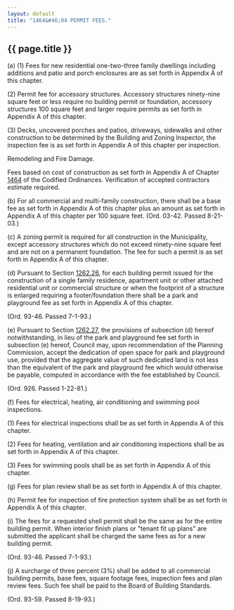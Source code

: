 ```yaml
---
layout: default 
title: "1464&#46;04 PERMIT FEES."
---
```


{{ page.title }}
----------------

​(a) (1) Fees for new residential one-two-three family dwellings
including additions and patio and porch enclosures are as set forth in
Appendix A of this chapter.

​(2) Permit fee for accessory structures. Accessory structures
ninety-nine square feet or less require no building permit or
foundation, accessory structures 100 square feet and larger require
permits as set forth in Appendix A of this chapter.

​(3) Decks, uncovered porches and patios, driveways, sidewalks and other
construction to be determined by the Building and Zoning Inspector, the
inspection fee is as set forth in Appendix A of this chapter per
inspection.

Remodeling and Fire Damage.

Fees based on cost of construction as set forth in Appendix A of Chapter
[1464](58d37b9c.html) of the Codified Ordinances. Verification of
accepted contractors estimate required.

​(b) For all commercial and multi-family construction, there shall be a
base fee as set forth in Appendix A of this chapter plus an amount as
set forth in Appendix A of this chapter per 100 square feet. (Ord.
03-42. Passed 8-21-03.)

​(c) A zoning permit is required for all construction in the
Municipality, except accessory structures which do not exceed
ninety-nine square feet and are not on a permanent foundation. The fee
for such a permit is as set forth in Appendix A of this chapter.

​(d) Pursuant to Section [1262.26](4d9758ea.html), for each building
permit issued for the construction of a single family residence,
apartment unit or other attached residential unit or commercial
structure or when the footprint of a structure is enlarged requiring a
footer/foundation there shall be a park and playground fee as set forth
in Appendix A of this chapter.

(Ord. 93-46. Passed 7-1-93.)

​(e) Pursuant to Section [1262.27](4d9b4e3d.html), the provisions of
subsection (d) hereof notwithstanding, in lieu of the park and
playground fee set forth in subsection (e) hereof, Council may, upon
recommendation of the Planning Commission, accept the dedication of open
space for park and playground use, provided that the aggregate value of
such dedicated land is not less than the equivalent of the park and
playground fee which would otherwise be payable, computed in accordance
with the fee established by Council.

(Ord. 926. Passed 1-22-81.)

​(f) Fees for electrical, heating, air conditioning and swimming pool
inspections.

​(1) Fees for electrical inspections shall be as set forth in Appendix A
of this chapter.

​(2) Fees for heating, ventilation and air conditioning inspections
shall be as set forth in Appendix A of this chapter.

​(3) Fees for swimming pools shall be as set forth in Appendix A of this
chapter.

​(g) Fees for plan review shall be as set forth in Appendix A of this
chapter.

​(h) Permit fee for inspection of fire protection system shall be as set
forth in Appendix A of this chapter.

​(i) The fees for a requested shell permit shall be the same as for the
entire building permit. When interior finish plans or "tenant fit up
plans" are submitted the applicant shall be charged the same fees as for
a new building permit.

(Ord. 93-46. Passed 7-1-93.)

​(j) A surcharge of three percent (3%) shall be added to all commercial
building permits, base fees, square footage fees, inspection fees and
plan review fees. Such fee shall be paid to the Board of Building
Standards.

(Ord. 93-59. Passed 8-19-93.)
